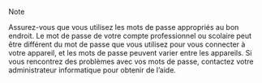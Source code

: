   > [!NOTE]
  > Assurez-vous que vous utilisez les mots de passe appropriés au bon endroit. Le mot de passe de votre compte professionnel ou scolaire peut être différent du mot de passe que vous utilisez pour vous connecter à votre appareil, et les mots de passe peuvent varier entre les appareils. Si vous rencontrez des problèmes avec vos mots de passe, contactez votre administrateur informatique pour obtenir de l’aide.
